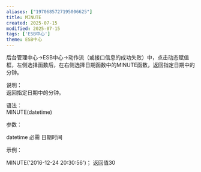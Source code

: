 ```yaml
---
aliases: ["1970685727195006625"]
title: MINUTE
created: 2025-07-15
modified: 2025-07-15
tags: ['ESB中心']
theme: ESB中心
---
```


后台管理中心->ESB中心->动作流（或接口信息的成功失败）中，点击动态赋值框，左侧选择函数后，在右侧选择日期函数中的MINUTE函数，返回指定日期中的分钟。

说明：  
返回指定日期中的分钟。

语法：  
MINUTE(datetime)  

参数：

datetime 必需 日期时间

示例：

MINUTE('2016-12-24 20:30:56')； 返回值30